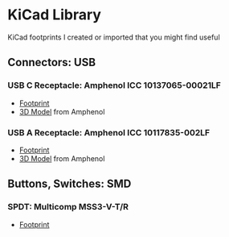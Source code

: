 
# KiCad Library

KiCad footprints I created or imported that you might find useful

## Connectors: USB

### USB C Receptacle: Amphenol ICC 10137065-00021LF

- [Footprint](Connector_USB.pretty/USB_C_Receptacle_Amphenol_10137065.kicad_mod)
- [3D Model](Connector_USB.3dshapes/USB_C_Receptacle_Amphenol_10137065.stp) from Amphenol

### USB A Receptacle: Amphenol ICC 10117835-002LF

- [Footprint](Connector_USB.pretty/USB_A_Receptacle_Amphenol_10117835.kicad_mod)
- [3D Model](Connector_USB.3dshapes/USB_A_Receptacle_Amphenol_10117835.stp) from Amphenol

## Buttons, Switches: SMD

### SPDT: Multicomp MSS3-V-T/R

- [Footprint](Button_Switch_SMD.pretty/SW_SPDT_MSS3-V-T_R.kicad_mod)

<!-- vim: set conceallevel=2 et ts=2 sw=2: -->

